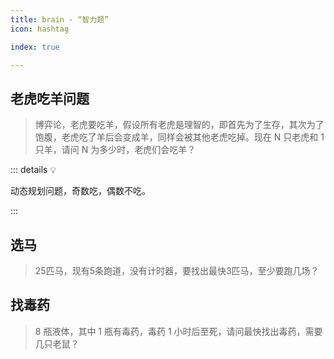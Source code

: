 ```yaml
---
title: brain - “智力题”
icon: hashtag

index: true

---
```


## 老虎吃羊问题
  > 博弈论，老虎要吃羊，假设所有老虎是理智的，即首先为了生存，其次为了饱腹，老虎吃了羊后会变成羊，同样会被其他老虎吃掉。现在 N 只老虎和 1 只羊，请问 N 为多少时，老虎们会吃羊？

::: details 💡

  动态规划问题，奇数吃，偶数不吃。

:::

## 选马 
  > 25匹马，现有5条跑道，没有计时器，要找出最快3匹马，至少要跑几场？

## 找毒药
  > 8 瓶液体，其中 1 瓶有毒药，毒药 1 小时后至死，请问最快找出毒药，需要几只老鼠？

